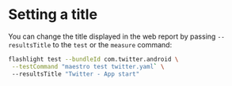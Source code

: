 # Setting a title

You can change the title displayed in the web report by passing `--resultsTitle` to the `test` or the `measure` command:

```sh
flashlight test --bundleId com.twitter.android \
 --testCommand "maestro test twitter.yaml` \
 --resultsTitle "Twitter - App start"
```
